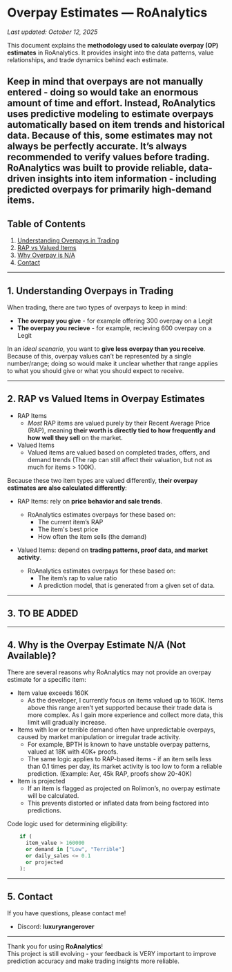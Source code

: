 # Overpay Estimates — RoAnalytics

_Last updated: October 12, 2025_

This document explains the **methodology used to calculate overpay (OP) estimates** in RoAnalytics. 
It provides insight into the data patterns, value relationships, and trade dynamics behind each estimate.

Keep in mind that overpays are not manually entered - doing so would take an enormous amount of time and effort. 
Instead, RoAnalytics uses **predictive modeling to estimate overpays automatically based on item trends and historical data**. 
Because of this, some estimates may not always be perfectly accurate. It’s always recommended to verify values before trading.
RoAnalytics was built to provide reliable, data-driven insights into item information - including predicted overpays for primarily high-demand items.
---

## Table of Contents
1. [Understanding Overpays in Trading](#1-understanding-overpays-in-trading)
2. [RAP vs Valued Items](#2-rap-vs-valued-items-in-overpay-estimates)
3. [Why Overpay is N/A](#4-why-is-the-overpay-estimate-na-not-available)
4. [Contact](#5-contact)

---

## 1. Understanding Overpays in Trading
When trading, there are two types of overpays to keep in mind: 
- **The overpay you give** - for example offering 300 overpay on a Legit
- **The overpay you recieve** - for example, recieving 600 overpay on a Legit

In an *ideal scenario*, you want to **give less overpay than you receive**. 
Because of this, overpay values can’t be represented by a single number/range; doing so would make it unclear whether that range applies to what you should give or what you should expect to receive.

---

## 2. RAP vs Valued Items in Overpay Estimates
- RAP Items
  - *Most* RAP items are valued purely by their Recent Average Price (RAP), meaning **their worth is directly tied to how frequently and how well they sell** on the market.
- Valued Items
  - Valued items are valued based on completed trades, offers, and demand trends (The rap can still affect their valuation, but not as much for items > 100K).

Because these two item types are valued differently, **their overpay estimates are also calculated differently**:
- RAP Items: rely on **price behavior and sale trends**.
  - RoAnalytics estimates overpays for these based on:
    - The current item’s RAP
    - The item's best price
    - How often the item sells (the demand)
  
- Valued Items: depend on **trading patterns, proof data, and market activity**.
  - RoAnalytics estimates overpays for these based on:
    - The item’s rap to value ratio
    - A prediction model, that is generated from a given set of data.

---

## 3. TO BE ADDED


---

## 4. Why is the Overpay Estimate N/A (Not Available)?
There are several reasons why RoAnalytics may not provide an overpay estimate for a specific item:
- Item value exceeds 160K
  - As the developer, I currently focus on items valued up to 160K. Items above this range aren’t yet supported because their trade data is more complex. As I gain more experience and collect more data, this limit will gradually increase.
- Items with low or terrible demand often have unpredictable overpays, caused by market manipulation or irregular trade activity.
  - For example, BPTH is known to have unstable overpay patterns, valued at 18K with 40K+ proofs.
  - The same logic applies to RAP-based items - if an item sells less than 0.1 times per day, its market activity is too low to form a reliable prediction. (Example: Aer, 45k RAP, proofs show 20-40K)
- Item is projected
  - If an item is flagged as projected on Rolimon’s, no overpay estimate will be calculated.
  - This prevents distorted or inflated data from being factored into predictions.

Code logic used for determining eligibility:
```python
    if (
      item_value > 160000 
      or demand in ["Low", "Terrible"] 
      or daily_sales <= 0.1
      or projected
    ):
```

---

## 5. Contact
If you have questions, please contact me!  
- Discord: **luxuryrangerover**

---

Thank you for using **RoAnalytics**!  
This project is still evolving - your feedback is VERY important to improve prediction accuracy and make trading insights more reliable.
